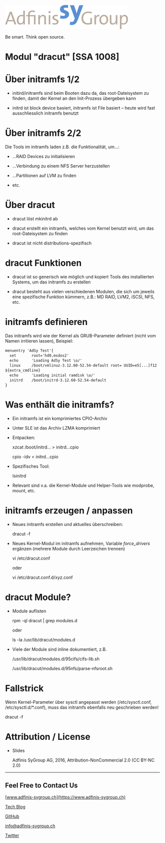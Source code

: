 ![](pics_2/adfinis_sygroup_logo.png)

Be smart. Think open source.

# Modul "dracut" [SSA 1008]

# Über initramfs 1/2

*  initird/initramfs sind beim Booten dazu da, das root-Dateisystem zu finden, damit der Kernel an den Init-Prozess übergeben kann

* initrd ist block device basiert, initramfs ist File basiert – heute wird fast ausschliesslich initramfs benutzt

# Über initramfs 2/2

Die Tools im initramfs laden z.B. die Funktionalität, um...:

* ...RAID Devices zu initialisieren

* ...Verbindung zu einem NFS Server herzustellen

* ...Partitionen auf LVM zu finden

* etc.

# Über dracut

* dracut löst mkinitrd ab

* dracut erstellt ein initramfs, welches vom Kernel benutzt wird, um das root-Dateisystem zu finden

* dracut ist nicht distributions-spezifisch

# dracut Funktionen

* dracut ist so generisch wie möglich und kopiert Tools des installierten Systems, um das initramfs zu erstellen

* dracut besteht aus vielen verschiedenen Modulen, die sich um jeweils eine spezifische Funktion kümmern, z.B.: MD RAID, LVM2, iSCSI, NFS, etc.

# initramfs definieren

Das initramfs wird wie der Kernel als GRUB-Parameter definiert (nicht vom Namen irritieren lassen), Beispiel:

```grub
menuentry 'AdSy Test'{
  set       root='hd0,msdos2'
  echo      'Loading AdSy Test \o/'
  linux     /boot/vmlinuz-3.12.60-52.54-default root= UUID=e5[...]f12 ${extra_cmdline}
  echo      'Loading initial ramdisk \o/'
  initrd    /boot/initrd-3.12.60-52.54-default
}
```

# Was enthält die initramfs?

* Ein initramfs ist ein komprimiertes CPIO-Archiv

* Unter SLE ist das Archiv LZMA komprimiert

* Entpacken:

  xzcat /boot/initrd… > initrd...cpio

  cpio -idv < initrd...cpio

* Spezifisches Tool:

  Isinitrd

* Relevant sind v.a. die Kernel-Module und Helper-Tools wie modprobe, mount, etc.

# initramfs erzeugen / anpassen

* Neues initramfs erstellen und aktuelles überschreiben:

  dracut -f

* Neues Kernel-Modul im initramfs aufnehmen, Variable *force_drivers* ergänzen (mehrere Module durch Leerzeichen trennen)

  vi /etc/dracut.conf

  oder

  vi /etc/dracut.conf.d/xyz.conf

# dracut Module?

* Module auflisten

  rpm -ql dracut | grep modules.d

  oder

  ls -la /usr/lib/dracut/modules.d

* Viele der Module sind inline dokumentiert, z.B.

  /usr/lib/dracut/modules.d/95cifs/cifs-lib.sh

  /usr/lib/dracut/modules.d/95nfs/parse-nfsroot.sh

# Fallstrick

Wenn Kernel-Parameter über sysctl angepasst werden (/etc/sysctl.conf, /etc/sysctl.d/\*.conf), muss das initramfs ebenfalls neu geschrieben werden!

dracut -f

# Attribution / License

* Slides

  Adfinis SyGroup AG, 2016, Attribution-NonCommercial 2.0 (CC BY-NC 2.0)

---

## Feel Free to Contact Us

[www.adfinis-sygroup.ch](https://www.adfinis-sygroup.ch)

[Tech Blog](https://www.adfinis-sygroup.ch/blog)

[GitHub](https://github.com/adfinis-sygroup)

<info@adfinis-sygroup.ch>

[Twitter](https://twitter.com/adfinissygroup)
